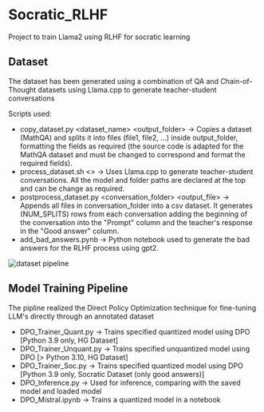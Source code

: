 # Socratic_RLHF

Project to train Llama2 using RLHF for socratic learning

## Dataset

The dataset has been generated using a combination of QA and Chain-of-Thought datasets using Llama.cpp to generate teacher-student conversations

Scripts used:
- copy_dataset.py <dataset_name> <output_folder> -> Copies a dataset (MathQA) and splits it into files (file1, file2, ...) inside output_folder, formatting the fields as required (the source code is adapted for the MathQA dataset and must be changed to correspond and format the required fields).
- process_dataset.sh <> -> Uses Llama.cpp to generate teacher-student conversations. All the model and folder paths are declared at the top and can be change as required.
- postprocess_dataset.py <conversation_folder> <output_file> -> Appends all files in conversation_folder into a csv dataset. It generates (NUM_SPLITS) rows from each conversation adding the beginning of the conversation into the "Prompt" column and the teacher's response in the "Good answer" column.
- add_bad_answers.pynb -> Python notebook used to generate the bad answers for the RLHF process using gpt2.
  
![dataset pipeline](https://github.com/elalber2000/Socratic_RLHF/blob/main/dataset_process.PNG)

## Model Training Pipeline

The pipline realized the Direct Policy Optimization technique for fine-tuning LLM's directly through an annotated dataset

- DPO_Trainer_Quant.py -> Trains specified quantized model using DPO [Python 3.9 only, HG Dataset]
- DPO_Trainer_Unquant.py -> Trains specified unquantized model using DPO [> Python 3.10, HG Dataset]
- DPO_Trainer_Soc.py -> Trains specified quantized model using DPO [Python 3.9 only, Socratic Dataset (only good answers)]
- DPO_Inference.py -> Used for inference, comparing with the saved model and loaded model
- DPO_Mistral.ipynb -> Trains a quantized model in a notebook 
